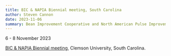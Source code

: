```yaml
---
title: BIC & NAPIA Biennial meeting, South Carolina
author: Steven Cannon
date: 2023-11-06
summary: Bean Improvement Cooperative and North American Pulse Improvement Association (BIC/NAPIA), 6-8 November 2023, at Clemson University, South Carolina
---
```

6 - 8 November 2023

[BIC & NAPIA Biennial meeting](https://www.clemson.edu/cafls/bic-napia/), Clemson University, South Carolina.
